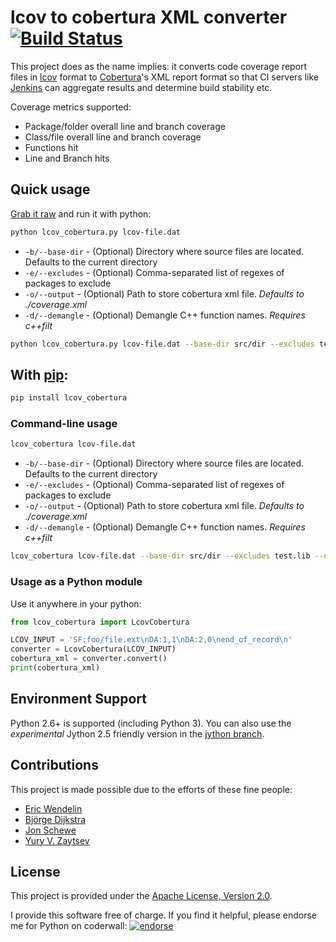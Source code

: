 # lcov to cobertura XML converter [![Build Status](https://secure.travis-ci.org/eriwen/lcov-to-cobertura-xml.png?branch=master)](http://travis-ci.org/eriwen/lcov-to-cobertura-xml)

This project does as the name implies: it converts code coverage report
files in [lcov](http://ltp.sourceforge.net/coverage/lcov.php) format to
[Cobertura](http://cobertura.sourceforge.net/)'s XML report format so that
CI servers like [Jenkins](http://jenkins-ci.org) can aggregate results and
determine build stability etc.

Coverage metrics supported:

 - Package/folder overall line and branch coverage
 - Class/file overall line and branch coverage
 - Functions hit
 - Line and Branch hits
 
## Quick usage

[Grab it raw](https://raw.github.com/eriwen/lcov-to-cobertura-xml/master/lcov_cobertura/lcov_cobertura.py) and run it with python:
```bash
python lcov_cobertura.py lcov-file.dat
```

 - `-b/--base-dir` - (Optional) Directory where source files are located. Defaults to the current directory
 - `-e/--excludes` - (Optional) Comma-separated list of regexes of packages to exclude
 - `-o/--output` - (Optional) Path to store cobertura xml file. _Defaults to ./coverage.xml_
 - `-d/--demangle` - (Optional) Demangle C++ function names. _Requires c++filt_

```bash
python lcov_cobertura.py lcov-file.dat --base-dir src/dir --excludes test.lib --output build/coverage.xml --demangle
```
 
## With [pip](http://pypi.python.org/pypi/pip):
```bash
pip install lcov_cobertura
```

### Command-line usage
```bash
lcov_cobertura lcov-file.dat
```

 - `-b/--base-dir` - (Optional) Directory where source files are located. Defaults to the current directory
 - `-e/--excludes` - (Optional) Comma-separated list of regexes of packages to exclude
 - `-o/--output` - (Optional) Path to store cobertura xml file. _Defaults to ./coverage.xml_
 - `-d/--demangle` - (Optional) Demangle C++ function names. _Requires c++filt_

```bash
lcov_cobertura lcov-file.dat --base-dir src/dir --excludes test.lib --output build/coverage.xml --demangle
```

### Usage as a Python module

Use it anywhere in your python:
```python
from lcov_cobertura import LcovCobertura

LCOV_INPUT = 'SF:foo/file.ext\nDA:1,1\nDA:2,0\nend_of_record\n'
converter = LcovCobertura(LCOV_INPUT)
cobertura_xml = converter.convert()
print(cobertura_xml)
```

## Environment Support

Python 2.6+ is supported (including Python 3). You can also use the *experimental* Jython 2.5 friendly 
version in the [jython branch](https://github.com/eriwen/lcov-to-cobertura-xml/tree/jython).

## Contributions
This project is made possible due to the efforts of these fine people:

 - [Eric Wendelin](http://eriwen.com)
 - [Björge Dijkstra](https://github.com/bjd)
 - [Jon Schewe](http://mtu.net/~jpschewe)
 - [Yury V. Zaytsev](http://yury.zaytsev.net)

## License
This project is provided under the [Apache License, Version 2.0](http://www.apache.org/licenses/LICENSE-2.0).

I provide this software free of charge. If you find it helpful, please endorse me for Python on coderwall: [![endorse](http://api.coderwall.com/eriwen/endorsecount.png)](http://coderwall.com/eriwen)

